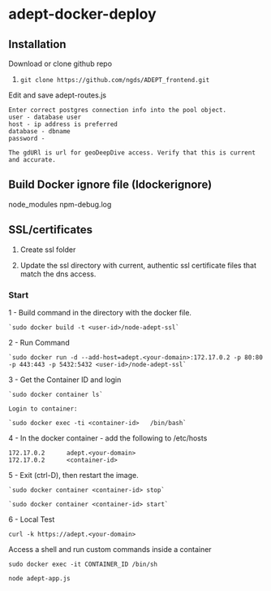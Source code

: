 # adept-docker-deploy


## Installation

Download or clone github repo

1.  `git clone https://github.com/ngds/ADEPT_frontend.git`

Edit and save adept-routes.js 
  	
    Enter correct postgres connection info into the pool object.
	user - database user
	host - ip address is preferred
	database - dbname 
	password - 

	The gdURl is url for geoDeepDive access. Verify that this is current and accurate.
  
##  Build Docker ignore file (Idockerignore)
  node_modules
  npm-debug.log
  
## SSL/certificates

1. Create ssl folder

2. Update the ssl directory with current, authentic ssl certificate files that match the dns access.



### Start

1 - Build command in the directory with the docker file.

    `sudo docker build -t <user-id>/node-adept-ssl`

2 - Run Command

    `sudo docker run -d --add-host=adept.<your-domain>:172.17.0.2 -p 80:80 -p 443:443 -p 5432:5432 <user-id>/node-adept-ssl`

3 - Get the Container ID and login

	`sudo docker container ls`

	Login to container:

	`sudo docker exec -ti <container-id>   /bin/bash`

4 - In the docker container - add the following to /etc/hosts

	172.17.0.2      adept.<your-domain>
	172.17.0.2      <container-id>

5 - Exit (ctrl-D), then restart the image.

	`sudo docker container <container-id> stop`

	`sudo docker container <container-id> start`

6 - Local Test

	curl -k https://adept.<your-domain>

 
Access a shell and run custom commands inside a container

`sudo docker exec -it CONTAINER_ID /bin/sh`

`node adept-app.js`






